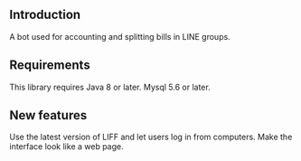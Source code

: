 ## Introduction

A bot used for accounting and splitting bills in LINE groups.


## Requirements

This library requires Java 8 or later.
Mysql 5.6 or later.

## New features

Use the latest version of LIFF and let users log in from computers.
Make the interface look like a web page.
